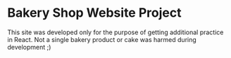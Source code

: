 # Bakery Shop Website Project

This site was developed only for the purpose of getting additional practice in
React. Not a single bakery product or cake was harmed during development ;)
